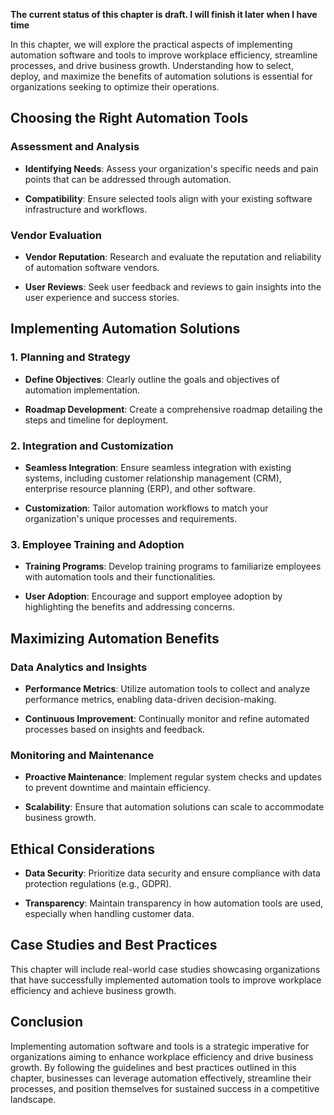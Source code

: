 **The current status of this chapter is draft. I will finish it later when I have time**

In this chapter, we will explore the practical aspects of implementing automation software and tools to improve workplace efficiency, streamline processes, and drive business growth. Understanding how to select, deploy, and maximize the benefits of automation solutions is essential for organizations seeking to optimize their operations.

Choosing the Right Automation Tools
-----------------------------------

### **Assessment and Analysis**

* **Identifying Needs**: Assess your organization's specific needs and pain points that can be addressed through automation.

* **Compatibility**: Ensure selected tools align with your existing software infrastructure and workflows.

### **Vendor Evaluation**

* **Vendor Reputation**: Research and evaluate the reputation and reliability of automation software vendors.

* **User Reviews**: Seek user feedback and reviews to gain insights into the user experience and success stories.

Implementing Automation Solutions
---------------------------------

### **1. Planning and Strategy**

* **Define Objectives**: Clearly outline the goals and objectives of automation implementation.

* **Roadmap Development**: Create a comprehensive roadmap detailing the steps and timeline for deployment.

### **2. Integration and Customization**

* **Seamless Integration**: Ensure seamless integration with existing systems, including customer relationship management (CRM), enterprise resource planning (ERP), and other software.

* **Customization**: Tailor automation workflows to match your organization's unique processes and requirements.

### **3. Employee Training and Adoption**

* **Training Programs**: Develop training programs to familiarize employees with automation tools and their functionalities.

* **User Adoption**: Encourage and support employee adoption by highlighting the benefits and addressing concerns.

Maximizing Automation Benefits
------------------------------

### **Data Analytics and Insights**

* **Performance Metrics**: Utilize automation tools to collect and analyze performance metrics, enabling data-driven decision-making.

* **Continuous Improvement**: Continually monitor and refine automated processes based on insights and feedback.

### **Monitoring and Maintenance**

* **Proactive Maintenance**: Implement regular system checks and updates to prevent downtime and maintain efficiency.

* **Scalability**: Ensure that automation solutions can scale to accommodate business growth.

Ethical Considerations
----------------------

* **Data Security**: Prioritize data security and ensure compliance with data protection regulations (e.g., GDPR).

* **Transparency**: Maintain transparency in how automation tools are used, especially when handling customer data.

Case Studies and Best Practices
-------------------------------

This chapter will include real-world case studies showcasing organizations that have successfully implemented automation tools to improve workplace efficiency and achieve business growth.

Conclusion
----------

Implementing automation software and tools is a strategic imperative for organizations aiming to enhance workplace efficiency and drive business growth. By following the guidelines and best practices outlined in this chapter, businesses can leverage automation effectively, streamline their processes, and position themselves for sustained success in a competitive landscape.
